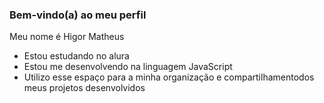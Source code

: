 ### Bem-vindo(a) ao meu perfil

Meu nome é Higor Matheus 
 
 - Estou estudando no alura 
 - Estou me desenvolvendo na linguagem JavaScript
 - Utilizo esse espaço para a minha organização e compartilhamentodos meus projetos desenvolvidos

